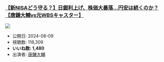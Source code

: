 ### [【新NISAどう守る？】日銀利上げ、株価大暴落…円安は続くのか？【唐鎌大輔vs元WBSキャスター】](https://www.youtube.com/watch?v=y729kavIyK4)
[![](https://img.youtube.com/vi/y729kavIyK4/sddefault.jpg)](https://www.youtube.com/watch?v=y729kavIyK4)
-   公開日: 2024-08-09
-   視聴数: 116,309
-   **いいね数: 1,480**
-   出演者: [唐鎌大輔](/rehacq_fan/people/唐鎌大輔 "wikilink")
